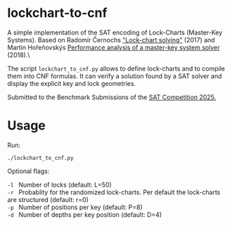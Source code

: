 # lockchart-to-cnf

A simple implementation of the SAT encoding of Lock-Charts (Master-Key Systems). Based on Radomír Černochs ["Lock-chart solving"](https://github.com/cernoch/mks-dis/blob/master/LockChartSolvingWeb.pdf) (2017) and Martin Hořeňovskýs [Performance analysis of a
master-key system solver](https://codingnest.com/files/thesis.pdf) (2018).\

The script ```lockchart_to_cnf.py``` allows to define lock-charts and to compile them into CNF formulas. It can verify a solution found by a SAT solver and display the explicit key and lock geometries. 

Submitted to the Benchmark Submissions of the [SAT Competition 2025.](https://satcompetition.github.io/2025/)

# Usage
Run: 

``` ./lockchart_to_cnf.py ```

Optional flags:

```-l ``` Number of locks (default: L=50) \
```-r ``` Probablity for the randomized lock-charts. Per default the lock-charts are structured (default: r=0) \
```-p ``` Number of positions per key (default: P=8) \
```-d ``` Number of depths per key position (default: D=4) 

